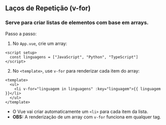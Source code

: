 ## Laços de Repetição (v-for)
### Serve para criar listas de elementos com base em arrays.
Passo a passo:
1. No ``App.vue``, crie um array:
```
<script setup>
  const linguagens = ["JavaScript", "Python", "TypeScript"]
</script>
```
2. No ``<template>``, use ``v-for`` para renderizar cada item do array:
```
<template>
  <ul>
    <li v-for="linguagem in linguagens" :key="linguagem">{{ linguagem }}</li>
  </ul>
</template>
```
- O Vue vai criar automaticamente um ``<li>`` para cada item da lista.
- **OBS:** A renderização de um array com ``v-for`` funciona em qualquer tag.
